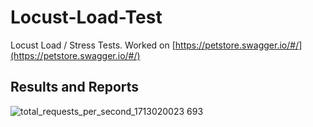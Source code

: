 # Locust-Load-Test
Locust Load / Stress Tests. Worked on [https://petstore.swagger.io/#/](https://petstore.swagger.io/#/)

## Results and Reports
![total_requests_per_second_1713020023 693](https://github.com/BerkeYrlmz/Locust-Load-Test/assets/80825298/bc450156-389a-4f57-8cb4-4d6c69cd47b2)


